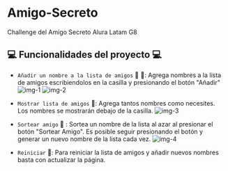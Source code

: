 # Amigo-Secreto
Challenge del Amigo Secreto Alura Latam G8

## 💻 Funcionalidades del proyecto 💻

- `Añadir un nombre a la lista de amigos` :man: :woman:: Agrega nombres a la lista de amigos escribiendolos en la casilla y presionando el botón "Añadir"
![img-1](https://github.com/user-attachments/assets/305ec17d-a879-4119-b660-7dc336faf2a5)
![img-2](https://github.com/user-attachments/assets/521e799f-681a-4748-98ed-9aa7345a4a44)

- `Mostrar lista de amigos` :page_with_curl:: Agrega tantos nombres como necesites. Los nombres se mostrarán debajo de la casilla.
![img-3](https://github.com/user-attachments/assets/6b01f5e0-77de-418c-af35-c108c4684d1a)

- `Sortear amigo` :raising_hand: : Sortea un nombre de la lista al azar al presionar el botón "Sortear Amigo". Es posible seguir presionando el botón y generar un nuevo nombre de la lista cada vez.
![img-4](https://github.com/user-attachments/assets/292475fa-fa0a-4294-9ba7-9141b31abf21)

- `Reiniciar` :arrows_counterclockwise:: Para reiniciar la lista de amigos y añadir nuevos nombres basta con actualizar la página.
